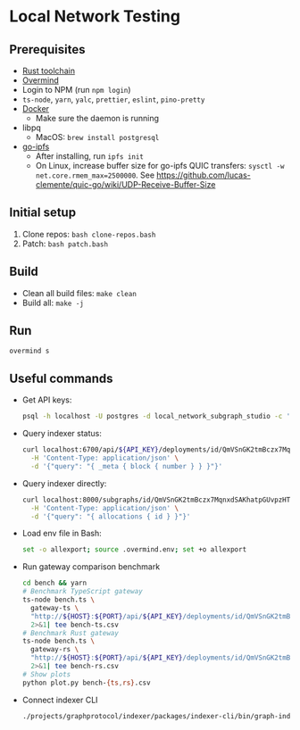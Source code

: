 # Local Network Testing

## Prerequisites

- [Rust toolchain](https://rustup.rs/)
- [Overmind](https://github.com/DarthSim/overmind)
- Login to NPM (run `npm login`)
- `ts-node`, `yarn`, `yalc`, `prettier`, `eslint`, `pino-pretty`
- [Docker](https://www.docker.com/get-started)
  - Make sure the daemon is running
- libpq
  - MacOS: `brew install postgresql`
- [go-ipfs](https://github.com/ipfs/go-ipfs)
  - After installing, run `ipfs init`
  - On Linux, increase buffer size for go-ipfs QUIC transfers: `sysctl -w net.core.rmem_max=2500000`. See https://github.com/lucas-clemente/quic-go/wiki/UDP-Receive-Buffer-Size

## Initial setup

1. Clone repos: `bash clone-repos.bash`
2. Patch: `bash patch.bash`

## Build

- Clean all build files: `make clean`
- Build all: `make -j`

## Run

`overmind s`

## Useful commands

- Get API keys:
  ```bash
  psql -h localhost -U postgres -d local_network_subgraph_studio -c 'SELECT * FROM "ApiKeys";'
  ```

- Query indexer status:
  ```bash
  curl localhost:6700/api/${API_KEY}/deployments/id/QmVSnGK2tmBczx7MqnxdSAKhatpGUvpzHTsg8WE58Wakd7 \
    -H 'Content-Type: application/json' \
    -d '{"query": "{ _meta { block { number } } }"}'
  ```

- Query indexer directly:
  ```bash
  curl localhost:8000/subgraphs/id/QmVSnGK2tmBczx7MqnxdSAKhatpGUvpzHTsg8WE58Wakd7 \
    -H 'Content-Type: application/json' \
    -d '{"query": "{ allocations { id } }"}'
  ```

- Load env file in Bash:
  ```bash
  set -o allexport; source .overmind.env; set +o allexport
  ```

- Run gateway comparison benchmark
  ```bash
  cd bench && yarn
  # Benchmark TypeScript gateway
  ts-node bench.ts \
    gateway-ts \
    "http://${HOST}:${PORT}/api/${API_KEY}/deployments/id/QmVSnGK2tmBczx7MqnxdSAKhatpGUvpzHTsg8WE58Wakd7" \
    2>&1| tee bench-ts.csv
  # Benchmark Rust gateway
  ts-node bench.ts \
    gateway-rs \
    "http://${HOST}:${PORT}/api/${API_KEY}/deployments/id/QmVSnGK2tmBczx7MqnxdSAKhatpGUvpzHTsg8WE58Wakd7" \
    2>&1| tee bench-rs.csv
  # Show plots
  python plot.py bench-{ts,rs}.csv
  ```

- Connect indexer CLI
  ```bash
  ./projects/graphprotocol/indexer/packages/indexer-cli/bin/graph-indexer indexer connect http://localhost:18000
  ```
